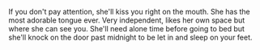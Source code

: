 If you don't pay attention, she'll kiss you right on the mouth. She has the most adorable tongue ever. Very independent, likes her own space but where she can see you. She'll need alone time before going to bed but she'll knock on the door past midnight to be let in and sleep on your feet.
